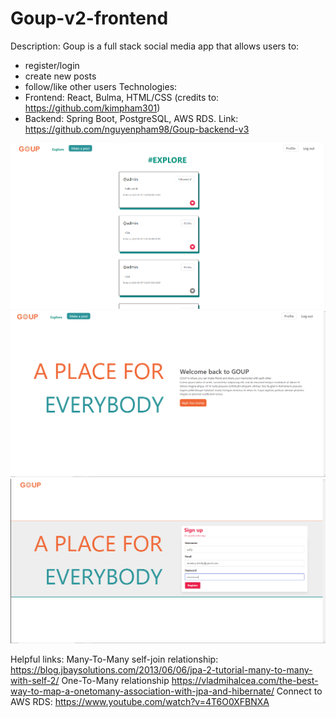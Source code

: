 # Goup-v2-frontend
Description:
Goup is a full stack social media app that allows users to:
- register/login
- create new posts
- follow/like other users
Technologies: 
- Frontend: React, Bulma, HTML/CSS (credits to: https://github.com/kimpham301)
- Backend: Spring Boot, PostgreSQL, AWS RDS. Link: https://github.com/nguyenpham98/Goup-backend-v3

![HomePage](/src/screenshots/home.png)
![LandingPage](/src/screenshots/landing.png)
![LoginPage](/src/screenshots/login.png)

Helpful links: 
Many-To-Many self-join relationship: https://blog.jbaysolutions.com/2013/06/06/jpa-2-tutorial-many-to-many-with-self-2/
One-To-Many relationship https://vladmihalcea.com/the-best-way-to-map-a-onetomany-association-with-jpa-and-hibernate/
Connect to AWS RDS: https://www.youtube.com/watch?v=4T6O0XFBNXA
